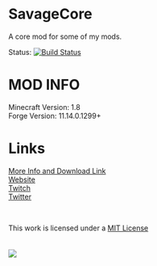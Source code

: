 SavageCore
==========

A core mod for some of my mods.

Status: [![Build Status](https://drone.io/github.com/savageboy74/SavageCore/status.png)](https://drone.io/github.com/savageboy74/SavageCore/latest)  

MOD INFO
========
Minecraft Version: 1.8  
Forge Version: 11.14.0.1299+  

Links
======
[More Info and Download Link](https://savageboy74.tv/mods/savagecore)  
[Website](https://savageboy74.tv/)  
[Twitch](http://www.twitch.tv/savageboy74/)  
[Twitter](https://twitter.com/savageboy74)  

<br>


This work is licensed under a <a rel="license" href="http://opensource.org/licenses/MIT" target="_blank">MIT License </a>  
<br>
<br>
<a rel="license" href="http://opensource.org/licenses/MIT" target="_blank"> <img src="http://opensource.org/trademarks/opensource/OSI-Approved-License-100x137.png"/></a>  
<br>  